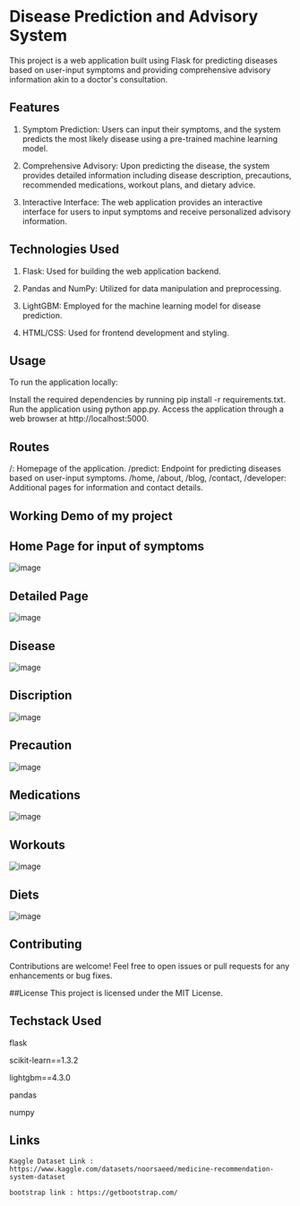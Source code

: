 # Disease Prediction and Advisory System

This project is a web application built using Flask for predicting diseases based on user-input symptoms and providing comprehensive advisory information akin to a doctor's consultation.

## Features
1. Symptom Prediction: Users can input their symptoms, and the system predicts the most likely disease using a pre-trained machine learning model.
   
2. Comprehensive Advisory: Upon predicting the disease, the system provides detailed information including disease description, precautions, recommended medications, workout plans, and dietary advice.
   
3. Interactive Interface: The web application provides an interactive interface for users to input symptoms and receive personalized advisory information.
   
## Technologies Used
1. Flask: Used for building the web application backend.
   
2. Pandas and NumPy: Utilized for data manipulation and preprocessing.
   
3. LightGBM: Employed for the machine learning model for disease prediction.
   
4. HTML/CSS: Used for frontend development and styling.
   
## Usage
To run the application locally:

Install the required dependencies by running pip install -r requirements.txt.
Run the application using python app.py.
Access the application through a web browser at http://localhost:5000.

## Routes
/: Homepage of the application.
/predict: Endpoint for predicting diseases based on user-input symptoms.
/home, /about, /blog, /contact, /developer: Additional pages for information and contact details.


## Working Demo of my project 


## Home Page for input of symptoms
![image](https://github.com/HARSHharsh123/Medicine-Recom/assets/103876348/cefd7afd-b125-48d6-a5db-8a39a6bf2e3c)

## Detailed Page

![image](https://github.com/HARSHharsh123/Medicine-Recom/assets/103876348/30dc859b-b60b-40d1-b150-c9620250b611)

## Disease

![image](https://github.com/HARSHharsh123/Medicine-Recom/assets/103876348/545dba22-3c7d-4954-beb4-ca7a67defe99)

## Discription

![image](https://github.com/HARSHharsh123/Medicine-Recom/assets/103876348/fc8bf124-0b55-489d-9b37-43077cab3ddc)

## Precaution 

![image](https://github.com/HARSHharsh123/Medicine-Recom/assets/103876348/6246a381-57d5-479a-b92e-b26bf1f64aac)


## Medications 

![image](https://github.com/HARSHharsh123/Medicine-Recom/assets/103876348/b49cd379-b1af-4b35-8820-153e7f5cb4dc)

## Workouts 

![image](https://github.com/HARSHharsh123/Medicine-Recom/assets/103876348/da625428-3995-4312-893c-487bbd291bc7)

## Diets 

![image](https://github.com/HARSHharsh123/Medicine-Recom/assets/103876348/556c53b7-d611-4575-ae37-46d1711a903a)

## Contributing
Contributions are welcome! Feel free to open issues or pull requests for any enhancements or bug fixes.

##License
This project is licensed under the MIT License.

## Techstack Used 
flask

scikit-learn==1.3.2

lightgbm==4.3.0

pandas 

numpy

## Links
    Kaggle Dataset Link : https://www.kaggle.com/datasets/noorsaeed/medicine-recommendation-system-dataset
    
    bootstrap link : https://getbootstrap.com/
